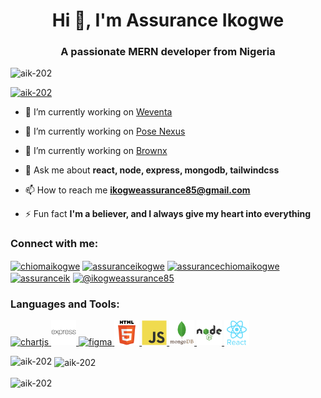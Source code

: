 <h1 align="center">Hi 👋, I'm Assurance Ikogwe</h1>
<h3 align="center">A passionate MERN developer from Nigeria</h3>

<p align="left"> <img src="https://komarev.com/ghpvc/?username=aik-202&label=Profile%20views&color=0e75b6&style=flat" alt="aik-202" /> </p>

<p align="left"> <a href="https://github.com/ryo-ma/github-profile-trophy"><img src="https://github-profile-trophy.vercel.app/?username=aik-202" alt="aik-202" /></a> </p>

- 🔭 I’m currently working on [Weventa](https://weventa-frontend.vercel.app/)

- 🔭 I’m currently working on [Pose Nexus](https://posenexus.vercel.app/)

- 🔭 I’m currently working on [Brownx](https://brown-x.vercel.app/)

- 💬 Ask me about **react, node, express, mongodb, tailwindcss**

- 📫 How to reach me **ikogweassurance85@gmail.com**

- ⚡ Fun fact **I'm a believer, and I always give my heart into everything**

<h3 align="left">Connect with me:</h3>
<p align="left">
<a href="https://twitter.com/chiomaikogwe" target="blank"><img align="center" src="https://raw.githubusercontent.com/rahuldkjain/github-profile-readme-generator/master/src/images/icons/Social/twitter.svg" alt="chiomaikogwe" height="30" width="40" /></a>
<a href="https://linkedin.com/in/assuranceikogwe" target="blank"><img align="center" src="https://raw.githubusercontent.com/rahuldkjain/github-profile-readme-generator/master/src/images/icons/Social/linked-in-alt.svg" alt="assuranceikogwe" height="30" width="40" /></a>
<a href="https://fb.com/assurancechiomaikogwe" target="blank"><img align="center" src="https://raw.githubusercontent.com/rahuldkjain/github-profile-readme-generator/master/src/images/icons/Social/facebook.svg" alt="assurancechiomaikogwe" height="30" width="40" /></a>
<a href="https://instagram.com/assuranceik" target="blank"><img align="center" src="https://raw.githubusercontent.com/rahuldkjain/github-profile-readme-generator/master/src/images/icons/Social/instagram.svg" alt="assuranceik" height="30" width="40" /></a>
<a href="https://medium.com/@ikogweassurance85" target="blank"><img align="center" src="https://raw.githubusercontent.com/rahuldkjain/github-profile-readme-generator/master/src/images/icons/Social/medium.svg" alt="@ikogweassurance85" height="30" width="40" /></a>
</p>

<h3 align="left">Languages and Tools:</h3>
<p align="left"> <a href="https://www.chartjs.org" target="_blank" rel="noreferrer"> <img src="https://www.chartjs.org/media/logo-title.svg" alt="chartjs" width="40" height="40"/> </a> <a href="https://expressjs.com" target="_blank" rel="noreferrer"> <img src="https://raw.githubusercontent.com/devicons/devicon/master/icons/express/express-original-wordmark.svg" alt="express" width="40" height="40"/> </a> <a href="https://www.figma.com/" target="_blank" rel="noreferrer"> <img src="https://www.vectorlogo.zone/logos/figma/figma-icon.svg" alt="figma" width="40" height="40"/> </a> <a href="https://www.w3.org/html/" target="_blank" rel="noreferrer"> <img src="https://raw.githubusercontent.com/devicons/devicon/master/icons/html5/html5-original-wordmark.svg" alt="html5" width="40" height="40"/> </a> <a href="https://developer.mozilla.org/en-US/docs/Web/JavaScript" target="_blank" rel="noreferrer"> <img src="https://raw.githubusercontent.com/devicons/devicon/master/icons/javascript/javascript-original.svg" alt="javascript" width="40" height="40"/> </a> <a href="https://www.mongodb.com/" target="_blank" rel="noreferrer"> <img src="https://raw.githubusercontent.com/devicons/devicon/master/icons/mongodb/mongodb-original-wordmark.svg" alt="mongodb" width="40" height="40"/> </a> <a href="https://nodejs.org" target="_blank" rel="noreferrer"> <img src="https://raw.githubusercontent.com/devicons/devicon/master/icons/nodejs/nodejs-original-wordmark.svg" alt="nodejs" width="40" height="40"/> </a> <a href="https://reactjs.org/" target="_blank" rel="noreferrer"> <img src="https://raw.githubusercontent.com/devicons/devicon/master/icons/react/react-original-wordmark.svg" alt="react" width="40" height="40"/> </a> </p>

<p><img align="left" src="https://github-readme-stats.vercel.app/api/top-langs?username=aik-202&show_icons=true&locale=en&layout=compact" alt="aik-202" /></p>

<p>&nbsp;<img align="center" src="https://github-readme-stats.vercel.app/api?username=aik-202&show_icons=true&locale=en" alt="aik-202" /></p>

<p><img align="center" src="https://github-readme-streak-stats.herokuapp.com/?user=aik-202&" alt="aik-202" /></p>
